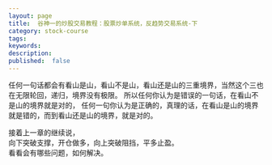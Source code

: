 ```yaml
---
layout: page
title:  谷神一的炒股交易教程：股票炒单系统，反趋势交易系统-下
category: stock-course
tags:
keywords:
description:  
published:  false
---
```

任何一句话都会有看山是山，看山不是山，看山还是山的三重境界，当然这个三也在无限轮回，递归，境界没有极限。
所以任何你认为是错误的一句话，在看山不是山的境界就是对的，
任何一句你认为是正确的，真理的话，在看山是山的境界就是错的，而到看山还是山的境界，就是对的。

接着上一章的继续说，  
向下突破支撑，开仓做多，向上突破阻挡，平多止盈。  
看看会有哪些问题，如何解决。 













